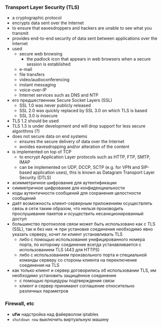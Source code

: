 ### Transport Layer Security (TLS) 
* a cryptographic protocol
* encrypts data sent over the Internet
* to ensure that eavesdroppers and hackers are unable to see what you transmit
* provides end-to-end security of data sent between applications over the Internet
* used
  + secure web browsing
    - the padlock icon that appears in web browsers when a secure session is established
  + e-mail
  + file transfers
  + video/audioconferencing
  + instant messaging
  + voice-over-IP
  + Internet services such as DNS and NTP
* его предшественник Secure Socket Layers (SSL)
  + SSL 1.0 was never publicly released
  + SSL 2.0 was quickly replaced by SSL 3.0 on which TLS is based
  + SSL 3.0 is insecure
* TLS 1.2 should be used
* TLS 1.3 is under development and will drop support for less secure algorithms (?)
* does not secure data on end systems
  + ensures the secure delivery of data over the Internet
  + avoides  eavesdropping and/or alteration of the content
* is implemented on top of TCP 
  + to encrypt Application Layer protocols such as HTTP, FTP, SMTP, IMAP
  + can be implemented on UDP, DCCP, SCTP (e.g. for VPN and SIP-based application uses), this is known as Datagram Transport Layer Security (DTLS)
* асимметричное шифрование для аутентификации
* симметричное шифрование для конфиденциальности
* коды аутентичности сообщений для сохранения целостности сообщений
* даёт возможность клиент-серверным приложениям осуществлять связь в сети таким образом, что нельзя производить прослушивание пакетов и осуществить несанкционированный доступ
* большинство протоколов связи может быть использовано как с TLS (SSL), так и без них => при установке соединения необходимо явно указать серверу, хочет ли клиент устанавливать TLS
  + либо с помощью использования унифицированного номера порта, по которому соединение всегда устанавливается с использованием TLS (443 для HTTPS)
  + либо с использованием произвольного порта и специальной команды серверу со стороны клиента на переключение соединения на TLS
* как только клиент и сервер договорились об использовании TLS, им необходимо установить защищённое соединение
  + с помощью процедуры подтверждения связи
  + клиент и сервер принимают соглашение относительно различных параметров

### Firewall, etc
* **ufw** надстройка над файерволом iptables 
* `shutdown now` выключить виртуальную машину 
